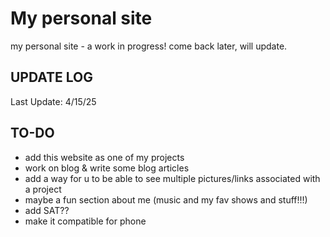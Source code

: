 # My personal site
my personal site - a work in progress! come back later, will update.

UPDATE LOG
-----------
Last Update: 4/15/25


TO-DO
-------
- add this website as one of my projects
- work on blog & write some blog articles
- add a way for u to be able to see multiple pictures/links associated with a project
- maybe a fun section about me (music and my fav shows and stuff!!!)
- add SAT??
- make it compatible for phone